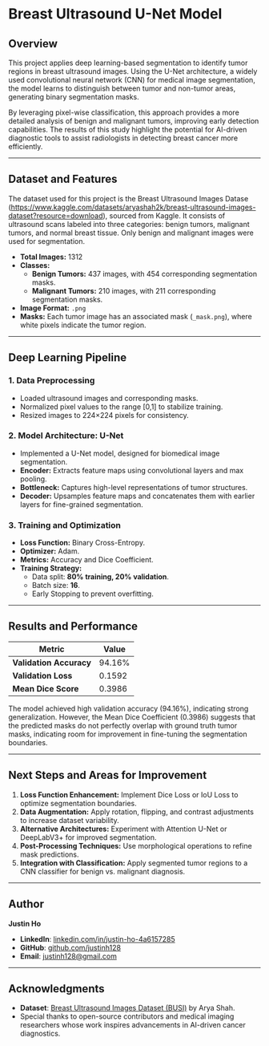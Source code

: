 # **Breast Ultrasound U-Net Model**

## **Overview**

This project applies deep learning-based segmentation to identify tumor regions in breast ultrasound images. Using the U-Net architecture, a widely used convolutional neural network (CNN) for medical image segmentation, the model learns to distinguish between tumor and non-tumor areas, generating binary segmentation masks. 

By leveraging pixel-wise classification, this approach provides a more detailed analysis of benign and malignant tumors, improving early detection capabilities. The results of this study highlight the potential for AI-driven diagnostic tools to assist radiologists in detecting breast cancer more efficiently.

---

## **Dataset and Features**

The dataset used for this project is the Breast Ultrasound Images Datase (https://www.kaggle.com/datasets/aryashah2k/breast-ultrasound-images-dataset?resource=download), sourced from Kaggle. It consists of ultrasound scans labeled into three categories: benign tumors, malignant tumors, and normal breast tissue. Only benign and malignant images were used for segmentation.

- **Total Images:** 1312
- **Classes:**
  - **Benign Tumors:** 437 images, with 454 corresponding segmentation masks.
  - **Malignant Tumors:** 210 images, with 211 corresponding segmentation masks.
- **Image Format:** `.png`
- **Masks:** Each tumor image has an associated mask (`_mask.png`), where white pixels indicate the tumor region.

---

## **Deep Learning Pipeline**

### 1. **Data Preprocessing**
   - Loaded ultrasound images and corresponding masks.
   - Normalized pixel values to the range [0,1] to stabilize training.
   - Resized images to 224×224 pixels for consistency.

### 2. **Model Architecture: U-Net**
   - Implemented a U-Net model, designed for biomedical image segmentation.
   - **Encoder:** Extracts feature maps using convolutional layers and max pooling.
   - **Bottleneck:** Captures high-level representations of tumor structures.
   - **Decoder:** Upsamples feature maps and concatenates them with earlier layers for fine-grained segmentation.

### 3. **Training and Optimization**
   - **Loss Function:** Binary Cross-Entropy.
   - **Optimizer:** Adam.
   - **Metrics:** Accuracy and Dice Coefficient.
   - **Training Strategy:**
     - Data split: **80% training, 20% validation**.
     - Batch size: **16**.
     - Early Stopping to prevent overfitting.

---

## **Results and Performance**

| Metric                  | Value  |
|-------------------------|--------|
| **Validation Accuracy** | 94.16% |
| **Validation Loss**     | 0.1592 |
| **Mean Dice Score**     | 0.3986 |

The model achieved high validation accuracy (94.16%), indicating strong generalization. However, the Mean Dice Coefficient (0.3986) suggests that the predicted masks do not perfectly overlap with ground truth tumor masks, indicating room for improvement in fine-tuning the segmentation boundaries.

---

## **Next Steps and Areas for Improvement**

1. **Loss Function Enhancement:** Implement Dice Loss or IoU Loss to optimize segmentation boundaries.
2. **Data Augmentation:** Apply rotation, flipping, and contrast adjustments to increase dataset variability.
3. **Alternative Architectures:** Experiment with Attention U-Net or DeepLabV3+ for improved segmentation.
4. **Post-Processing Techniques:** Use morphological operations to refine mask predictions.
5. **Integration with Classification:** Apply segmented tumor regions to a CNN classifier for benign vs. malignant diagnosis.

---

## **Author**

**Justin Ho**  
- **LinkedIn**: [linkedin.com/in/justin-ho-4a6157285](https://www.linkedin.com/in/justin-ho-4a6157285/)  
- **GitHub**: [github.com/justinh128](https://github.com/justinh128)
- **Email**: justinh128@gmail.com

---

## **Acknowledgments**
- **Dataset**: [Breast Ultrasound Images Dataset (BUSI)](https://www.kaggle.com/datasets/aryashah2k/breast-ultrasound-images-dataset?resource=download) by Arya Shah.  
- Special thanks to open-source contributors and medical imaging researchers whose work inspires advancements in AI-driven cancer diagnostics.

